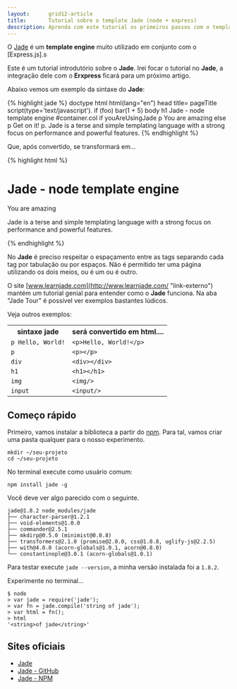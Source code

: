 ```yaml
---
layout:      grid12-article
title:       Tutorial sobre o template Jade (node + express)
description: Aprenda com este tutorial os primeiros passos com o template Jade (express.js)
---
```


O [Jade]( "link-externo") é um __template engine__ muito utilizado em conjunto com o [Express.js].s

Este é um tutorial introdutório sobre o __Jade__. Irei focar o tutorial no __Jade__, a integração dele com o  __Erxpress__
ficará para um próximo artigo.

Abaixo vemos um exemplo da sintaxe do __Jade__:

{% highlight jade %}
doctype html
html(lang="en")
  head
    title= pageTitle
    script(type='text/javascript').
      if (foo) bar(1 + 5)
  body
    h1 Jade - node template engine
    #container.col
      if youAreUsingJade
        p You are amazing
      else
        p Get on it!
      p.
        Jade is a terse and simple templating language with a
        strong focus on performance and powerful features.
{% endhighlight %}

Que, após convertido, se transformará em...

{% highlight html %}
<!DOCTYPE html>
<html lang="en">
  <head>
    <title>Jade</title>
    <script type="text/javascript">
      if (foo) bar(1 + 5)
    </script>
  </head>
  <body>
    <h1>Jade - node template engine</h1>
    <div id="container" class="col">
      <p>You are amazing</p>
      <p>Jade is a terse and simple templating language with a strong focus on performance and powerful features.</p>
    </div>
  </body>
</html>
{% endhighlight %}

No __Jade__ é preciso respeitar o espaçamento entre as tags separando cada tag por tabulação ou por espaços. Não é permitido
ter uma página utilizando os dois meios, ou é um ou é outro.

O site [www.learnjade.com](http://www.learnjade.com/ "link-externo") mantém um tutorial genial para entender como o 
__Jade__ funciona. Na aba "Jade Tour" é possível ver exemplos bastantes lúdicos.

Veja outros exemplos:

<table>
<tr>
    <th>sintaxe jade</th><th>será convertido em html....</th>
</tr>
<tr>
    <td><code>p Hello, World!</code></td><td><code>&lt;p&gt;Hello, World!&lt;/p&gt;</code></td>
</tr>
<tr>
    <td><code>p</code></td><td><code>&lt;p&gt;&lt;/p&gt;</code></td>
</tr>
<tr>
    <td><code>div</code></td><td><code>&lt;div&gt;&lt;/div&gt;</code></td>
</tr>
<tr>
    <td><code>h1</code></td><td><code>&lt;h1&gt;&lt;/h1&gt;</code></td>
</tr>
<tr>
    <td><code>img</code></td><td><code>&lt;img/&gt;</code></td>
</tr>
<tr>
    <td><code>input</code></td><td><code>&lt;input/&gt;</code></td>
</tr>
</table> 



Começo rápido
---

Primeiro, vamos instalar a biblioteca a partir do [npm](/linux/cookbook/npm/). Para tal, vamos criar uma pasta qualquer
para o nosso experimento.

    mkdir ~/seu-projeto
    cd ~/seu-projeto

No terminal execute como usuário comum:

    npm install jade -g

Você deve ver algo parecido com o seguinte.

    jade@1.8.2 node_modules/jade
    ├── character-parser@1.2.1
    ├── void-elements@1.0.0
    ├── commander@2.5.1
    ├── mkdirp@0.5.0 (minimist@0.0.8)
    ├── transformers@2.1.0 (promise@2.0.0, css@1.0.8, uglify-js@2.2.5)
    ├── with@4.0.0 (acorn-globals@1.0.1, acorn@0.8.0)
    └── constantinople@3.0.1 (acorn-globals@1.0.1)

Para testar execute `jade --version`, a minha versão instalada foi a `1.8.2`.

Experimente no terminal...

    $ node
    > var jade = require('jade');
    > var fn = jade.compile('string of jade');
    > var html = fn();
    > html
    '<string>of jade</string>'



Sites oficiais
---

- [Jade](http://jade-lang.com/ "link-externo")
- [Jade - GitHub](https://github.com/jadejs/jade "link-externo")
- [Jade - NPM](https://www.npmjs.com/package/jade "link-externo")
